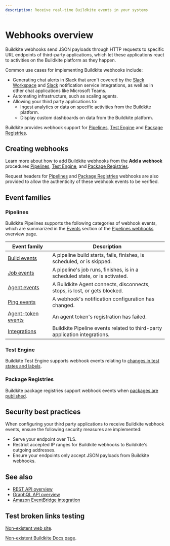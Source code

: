 ```yaml
---
description: Receive real-time Buildkite events in your systems
---
```


# Webhooks overview

Buildkite webhooks send JSON payloads through HTTP requests to specific URL endpoints of third-party applications, which let these applications react to activities on the Buildkite platform as they happen.

Common use cases for implementing Buildkite webhooks include:

- Generating chat alerts in Slack that aren't covered by the [Slack Workspace](/docs/platform/integrations/slack-workspace) and [Slack](/docs/pipelines/integrations/notifications/slack) notification service integrations, as well as in other chat applications like Microsoft Teams.
- Automating infrastructure, such as scaling agents.
- Allowing your third party applications to:
    * Ingest analytics or data on specific activities from the Buildkite platform.
    * Display custom dashboards on data from the Buildkite platform.

Buildkite provides webhook support for [Pipelines](/docs/apis/webhooks/pipelines), [Test Engine](/docs/apis/webhooks/test-engine) and [Package Registries](/docs/apis/webhooks/package-registries).

## Creating webhooks

Learn more about how to add Buildkite webhooks from the **Add a webhook** procedures [Pipelines](/docs/apis/webhooks/pipelines#add-a-webhook), [Test Engine](/docs/apis/webhooks/test-engine#add-a-webhook), and [Package Registries](/docs/apis/webhooks/package-registries#add-a-webhook).

Request headers for [Pipelines](/docs/apis/webhooks/pipelines#http-headers) and [Package Registries](/docs/apis/webhooks/package-registries#http-headers) webhooks are also provided to allow the authenticity of these webhook events to be verified.

## Event families

### Pipelines

Buildkite Pipelines supports the following categories of webhook events, which are summarized in the [Events](/docs/apis/webhooks/pipelines#events) section of the [Pipelines webhooks](/docs/apis/webhooks/pipelines) overview page.

| Event family | Description |
|--------------|-------------|
| [Build events](/docs/apis/webhooks/pipelines/build-events) | A pipeline build starts, fails, finishes, is scheduled, or is skipped. |
| [Job events](/docs/apis/webhooks/pipelines/job-events) | A pipeline's job runs, finishes, is in a scheduled state, or is activated. |
| [Agent events](/docs/apis/webhooks/pipelines/agent-events) | A Buildkite Agent connects, disconnects, stops, is lost, or gets blocked. |
| [Ping events](/docs/apis/webhooks/pipelines/ping-events) | A webhook's notification configuration has changed. |
| [Agent-token events](/docs/apis/webhooks/pipelines/agent-token-events) | An agent token's registration has failed. |
| [Integrations](/docs/apis/webhooks/pipelines/integrations) | Buildkite Pipeline events related to third-party application integrations. |

### Test Engine

Buildkite Test Engine supports webhook events relating to [changes in test states and labels](/docs/apis/webhooks/test-engine).

### Package Registries

Buildkite package registries support webhook events when [packages are published](/docs/apis/webhooks/package_registries).

## Security best practices

When configuring your third party applications to receive Buildkite webhook events, ensure the following security measures are implemented:

- Serve your endpoint over TLS.
- Restrict accepted IP ranges for Buildkite webhooks to Buildkite's outgoing addresses.
- Ensure your endpoints only accept JSON payloads from Buildkite webhooks.

## See also

- [REST API overview](/docs/apis/rest-api)
- [GraphQL API overview](/docs/apis/graphql-api)
- [Amazon EventBridge integration](/docs/pipelines/integrations/observability/amazon-eventbridge)

## Test broken links testing
[Non-existent web site](https://blah.blah.blah.com/).

[Non-existent Buildkite Docs page](https://buildkite.com/docs/non-existant-page).